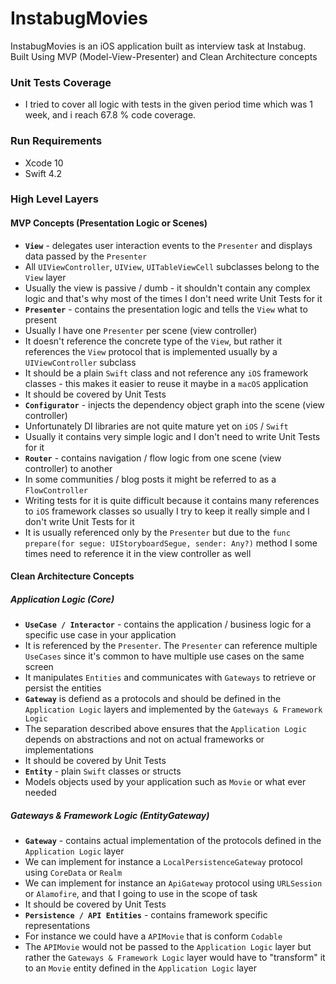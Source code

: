 # InstabugMovies
InstabugMovies is an iOS application built as interview task at Instabug. Built Using MVP (Model-View-Presenter) and Clean Architecture concepts

### Unit Tests Coverage

* I tried to cover all logic with tests in the given period time which was 1 week, and i reach 67.8 % code coverage.

### Run Requirements

* Xcode 10
* Swift 4.2

### High Level Layers

#### MVP Concepts (Presentation Logic or Scenes)
* **`View`** - delegates user interaction events to the `Presenter` and displays data passed by the `Presenter`
* All `UIViewController`, `UIView`, `UITableViewCell` subclasses belong to the `View` layer
* Usually the view is passive / dumb - it shouldn't contain any complex logic and that's why most of the times I don't need write Unit Tests for it
* **`Presenter`** - contains the presentation logic and tells the `View` what to present
* Usually I have one `Presenter` per scene (view controller)
* It doesn't reference the concrete type of the `View`, but rather it references the `View` protocol that is implemented usually by a `UIViewController` subclass
* It should be a plain `Swift` class and not reference any `iOS` framework classes - this makes it easier to reuse it maybe in a `macOS` application
* It should be covered by Unit Tests
* **`Configurator`** - injects the dependency object graph into the scene (view controller)
* Unfortunately DI libraries are not quite mature yet on `iOS` / `Swift`
* Usually it contains very simple logic and I don't need to write Unit Tests for it
* **`Router`** - contains navigation / flow logic from one scene (view controller) to another
* In some communities / blog posts it might be referred to as a `FlowController`
* Writing tests for it is quite difficult because it contains many references to `iOS` framework classes so usually I try to keep it really simple and I don't write Unit Tests for it
* It is usually referenced only by the `Presenter` but due to the `func prepare(for segue: UIStoryboardSegue, sender: Any?)` method I some times need to reference it in the view controller as well

#### Clean Architecture Concepts

##### Application Logic (Core)

* **`UseCase / Interactor`** - contains the application / business logic for a specific use case in your application
* It is referenced by the `Presenter`. The `Presenter` can reference multiple `UseCases` since it's common to have multiple use cases on the same screen
* It manipulates `Entities` and communicates with `Gateways` to retrieve or persist the entities
* **`Gateway`** is defiend as a protocols and should be defined in the `Application Logic` layers and implemented by the `Gateways & Framework Logic`
* The separation described above ensures that the `Application Logic` depends on abstractions and not on actual frameworks or implementations
* It should be covered by Unit Tests
* **`Entity`** - plain `Swift` classes or structs
* Models objects used by your application such as `Movie` or what ever needed

##### Gateways & Framework Logic (EntityGateway)

* **`Gateway`** - contains actual implementation of the protocols defined in the `Application Logic` layer
* We can implement for instance a `LocalPersistenceGateway` protocol using `CoreData` or `Realm`
* We can implement for instance an `ApiGateway` protocol using `URLSession` or `Alamofire`, and that I going to use in the scope of task
* It should be covered by Unit Tests
* **`Persistence / API Entities`** - contains framework specific representations
* For instance we could have a `APIMovie` that is conform `Codable`
* The `APIMovie` would not be passed to the `Application Logic` layer but rather the `Gateways & Framework Logic` layer would have to "transform" it to an `Movie` entity defined in the `Application Logic` layer
